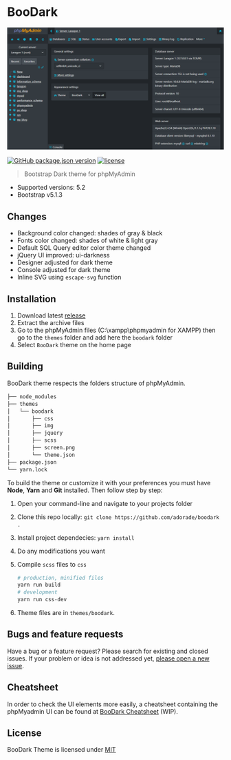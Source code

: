 # BooDark

![Screenshot](themes/boodark/screen.png)

[![GitHub package.json version](https://img.shields.io/github/package-json/v/adorade/boodark.svg?label=&color=green&logo=github)](https://github.com/adorade/boodark/blob/main/package.json)
[![license](https://img.shields.io/github/license/adorade/boodark.svg?label=)](https://mit-license.org)

> Bootstrap Dark theme for phpMyAdmin

- Supported versions: 5.2
- Bootstrap v5.1.3

## Changes

- Background color changed: shades of gray & black
- Fonts color changed: shades of white & light gray
- Default SQL Query editor color theme changed
- jQuery UI improved: ui-darkness
- Designer adjusted for dark theme
- Console adjusted for dark theme
- Inline SVG using `escape-svg` function

## Installation

1. Download latest [release](https://github.com/adorade/boodark/releases/latest/download/boodark-v1.0.2.zip)
2. Extract the archive files
3. Go to the phpMyAdmin files (C:\xampp\phpmyadmin for XAMPP) then go to the `themes` folder and add here the `boodark` folder
4. Select `BooDark` theme on the home page

## Building

BooDark theme respects the folders structure of phpMyAdmin.

```txt
├── node_modules
├── themes
│   └── boodark
│       ├── css
│       ├── img
│       ├── jquery
│       ├── scss
│       ├── screen.png
│       └── theme.json
├── package.json
└── yarn.lock
```

To build the theme or customize it with your preferences you must have **Node**, **Yarn** and **Git** installed. Then follow step by step:

1. Open your command-line and navigate to your projects folder
2. Clone this repo locally: `git clone https://github.com/adorade/boodark .`
3. Install project dependecies: `yarn install`
4. Do any modifications you want
5. Compile `scss` files to `css`

    ```sh
    # production, minified files
    yarn run build
    # development
    yarn run css-dev
    ```

6. Theme files are in `themes/boodark`.

## Bugs and feature requests

Have a bug or a feature request? Please search for existing and closed issues. If your problem or idea is not addressed yet, [please open a new issue](https://github.com/adorade/boodark/issues/new).

## Cheatsheet

In order to check the UI elements more easily, a cheatsheet containing the phpMyadmin UI can be found at [BooDark Cheatsheet](https://adorade.github.io/boodark/docs/) (WIP).

## License

BooDark Theme is licensed under [MIT](LICENSE)
